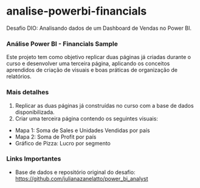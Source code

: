 # analise-powerbi-financials
Desafio DIO: Analisando dados de um Dashboard de Vendas no Power BI.

### Análise Power BI - Financials Sample

Este projeto tem como objetivo replicar duas páginas já criadas durante o curso e desenvolver uma terceira página, aplicando os conceitos aprendidos de criação de visuais e boas práticas de organização de relatórios.

### Mais detalhes

1. Replicar as duas páginas já construídas no curso com a base de dados disponibilizada.
2. Criar uma terceira página contendo os seguintes visuais:
- Mapa 1: Soma de Sales e Unidades Vendidas por país
- Mapa 2: Soma de Profit por país
- Gráfico de Pizza: Lucro por segmento

### Links Importantes
- Base de dados e repositório original do desafio:
https://github.com/julianazanelatto/power_bi_analyst 

